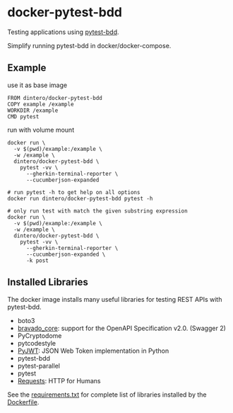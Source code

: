 # docker-pytest-bdd

Testing applications using [pytest-bdd].

Simplify running pytest-bdd in docker/docker-compose.

## Example

use it as base image

    FROM dintero/docker-pytest-bdd
    COPY example /example
    WORKDIR /example
    CMD pytest

run with volume mount

    docker run \
      -v $(pwd)/example:/example \
      -w /example \
      dintero/docker-pytest-bdd \
        pytest -vv \
          --gherkin-terminal-reporter \
          --cucumberjson-expanded

    # run pytest -h to get help on all options
    docker run dintero/docker-pytest-bdd pytest -h

    # only run test with match the given substring expression
    docker run \
      -v $(pwd)/example:/example \
      -w /example \
      dintero/docker-pytest-bdd \
        pytest -vv \
          --gherkin-terminal-reporter \
          --cucumberjson-expanded \
          -k post

## Installed Libraries

The docker image installs many useful libraries
for testing REST APIs with pytest-bdd.

 - boto3
 - [bravado_core]: support for the OpenAPI Specification v2.0. (Swagger 2)
 - PyCryptodome
 - pytcodestyle
 - [PyJWT]: JSON Web Token implementation in Python
 - pytest-bdd
 - pytest-parallel
 - pytest
 - [Requests]: HTTP for Humans

See the [requirements.txt] for complete list of libraries installed by the [Dockerfile].

[Dockerfile]: https://github.com/dintero/docker-pytest-bdd/blob/master/Dockerfile
[pytest-bdd]: https://pypi.python.org/pypi/pytest-bdd
[bravado_core]: https://github.com/Yelp/bravado-core
[PyJWT]: https://pyjwt.readthedocs.io/en/latest
[Requests]: http://docs.python-requests.org/en/master/
[requirements.txt]: https://github.com/dintero/docker-pytest-bdd/blob/master/requirements.txt
